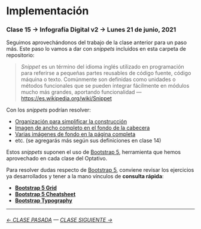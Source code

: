 # Implementación 

### Clase 15 → Infografía Digital v2 → Lunes 21 de junio, 2021

Seguimos aprovechándonos del trabajo de la clase anterior para un paso más. Este paso lo vamos a dar con *snippets* incluidos en esta carpeta de repositorio:

> *Snippet* es un término del idioma inglés utilizado en programación para referirse a pequeñas partes reusables de código fuente, código máquina o texto. Comúnmente son definidas como unidades o métodos funcionales que se pueden integrar fácilmente en módulos mucho más grandes, aportando funcionalidad — https://es.wikipedia.org/wiki/Snippet

Con los *snippets* podrían resolver: 

- [Organización para simplificar la construcción](https://profesorfaco.github.io/dno075-2021-1/clase-15/snippets/organizacion.html)
- [Imagen de ancho completo en el fondo de la cabecera](https://profesorfaco.github.io/dno075-2021-1/clase-15/snippets/encabezado.html)
- [Varias imágenes de fondo en la página completa](https://profesorfaco.github.io/dno075-2021-1/clase-15/snippets/imagenes_de_fondo.html)
- etc. (se agregarás más según sus definiciones en clase 14)

Estos *snippets* suponen el uso de [Bootstrap 5](https://getbootstrap.com/), herramienta que hemos aprovechado en cada clase del Optativo. 

Para resolver dudas respecto de [Bootstrap 5](https://getbootstrap.com/), conviene revisar los ejercicios ya desarrollados y tener a la mano vínculos de **consulta rápida**:

- **[Bootstrap 5 Grid](https://getbootstrap.com/docs/5.0/examples/grid/)**
- **[Bootstrap 5 Cheatsheet](https://getbootstrap.com/docs/5.0/examples/cheatsheet/)**
- **[Bootstrap Typography](https://www.tutorialrepublic.com/twitter-bootstrap-tutorial/bootstrap-typography.php)**


- - - - - - - - - - - 

###### [← CLASE PASADA](https://github.com/profesorfaco/dno075-2021-1/tree/main/clase-14) — [CLASE SIGUIENTE →](https://github.com/profesorfaco/dno075-2021-1/tree/main/clase-17)
